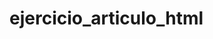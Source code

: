 # ejercicio_articulo_html


<!--https://www.incibe.es/menores/blog/menores-e-inteligencia-artificial-nuevos-retos-->
